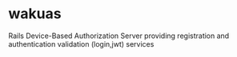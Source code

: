 # wakuas
Rails Device-Based Authorization Server providing registration and authentication validation (login,jwt) services  
